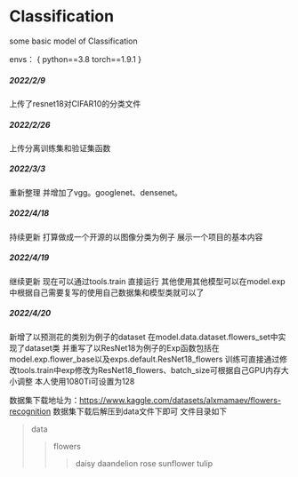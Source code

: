 # Classification
some basic model of Classification

envs：
{
python==3.8
torch==1.9.1
}


##### 2022/2/9 
上传了resnet18对CIFAR10的分类文件
##### 2022/2/26 
上传分离训练集和验证集函数
##### 2022/3/3  
重新整理 并增加了vgg。googlenet、densenet。
##### 2022/4/18 
持续更新 打算做成一个开源的以图像分类为例子 展示一个项目的基本内容  
##### 2022/4/19 
继续更新 现在可以通过tools.train 直接运行  其他使用其他模型可以在model.exp中根据自己需要复写的使用自己数据集和模型类就可以了
##### 2022/4/20
新增了以预测花的类别为例子的dataset 在model.data.dataset.flowers_set中实现了dataset类
并重写了以ResNet18为例子的Exp函数包括在model.exp.flower_base以及exps.default.ResNet18_flowers
训练可直接通过修改tools.train中exp修改为ResNet18_flowers、batch_size可根据自己GPU内存大小调整 本人使用1080Ti可设置为128

数据集下载地址为：https://www.kaggle.com/datasets/alxmamaev/flowers-recognition
数据集下载后解压到data文件下即可 文件目录如下
>data
>>flowers
>>>daisy
>>>daandelion
>>>rose
>>>sunflower
>>>tulip
